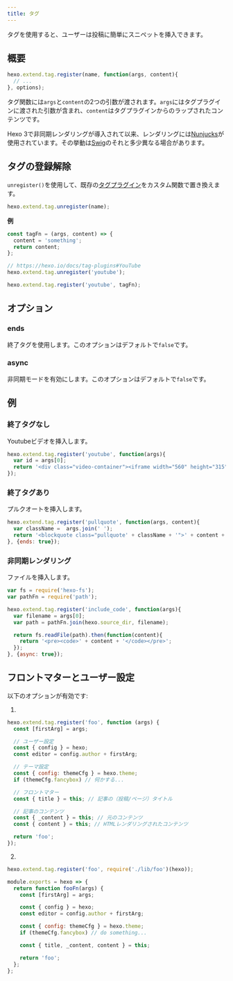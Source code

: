 ```yaml
---
title: タグ
---
```

タグを使用すると、ユーザーは投稿に簡単にスニペットを挿入できます。

## 概要

``` js
hexo.extend.tag.register(name, function(args, content){
  // ...
}, options);
```

タグ関数には`args`と`content`の2つの引数が渡されます。`args`にはタグプラグインに渡された引数が含まれ、`content`はタグプラグインからのラップされたコンテンツです。

Hexo 3で非同期レンダリングが導入されて以来、レンダリングには[Nunjucks]が使用されています。その挙動は[Swig]のそれと多少異なる場合があります。

## タグの登録解除

`unregister()`を使用して、既存の[タグプラグイン](/docs/tag-plugins)をカスタム関数で置き換えます。

``` js
hexo.extend.tag.unregister(name);
```

**例**

``` js
const tagFn = (args, content) => {
  content = 'something';
  return content;
};

// https://hexo.io/docs/tag-plugins#YouTube
hexo.extend.tag.unregister('youtube');

hexo.extend.tag.register('youtube', tagFn);
```

## オプション

### ends

終了タグを使用します。このオプションはデフォルトで`false`です。

### async

非同期モードを有効にします。このオプションはデフォルトで`false`です。

## 例

### 終了タグなし

Youtubeビデオを挿入します。

``` js
hexo.extend.tag.register('youtube', function(args){
  var id = args[0];
  return '<div class="video-container"><iframe width="560" height="315" src="http://www.youtube.com/embed/' + id + '" frameborder="0" allowfullscreen></iframe></div>';
});
```

### 終了タグあり

プルクオートを挿入します。

``` js
hexo.extend.tag.register('pullquote', function(args, content){
  var className =  args.join(' ');
  return '<blockquote class="pullquote' + className + '">' + content + '</blockquote>';
}, {ends: true});
```

### 非同期レンダリング

ファイルを挿入します。

``` js
var fs = require('hexo-fs');
var pathFn = require('path');

hexo.extend.tag.register('include_code', function(args){
  var filename = args[0];
  var path = pathFn.join(hexo.source_dir, filename);

  return fs.readFile(path).then(function(content){
    return '<pre><code>' + content + '</code></pre>';
  });
}, {async: true});
```

## フロントマターとユーザー設定

以下のオプションが有効です:

1.

``` js
hexo.extend.tag.register('foo', function (args) {
  const [firstArg] = args;

  // ユーザー設定
  const { config } = hexo;
  const editor = config.author + firstArg;

  // テーマ設定
  const { config: themeCfg } = hexo.theme;
  if (themeCfg.fancybox) // 何かする...

  // フロントマター
  const { title } = this; // 記事の（投稿/ページ）タイトル

  // 記事のコンテンツ
  const { _content } = this; // 元のコンテンツ
  const { content } = this; // HTMLレンダリングされたコンテンツ

  return 'foo';
});
```

2.

``` js index.js
hexo.extend.tag.register('foo', require('./lib/foo')(hexo));
```

``` js lib/foo.js
module.exports = hexo => {
  return function fooFn(args) {
    const [firstArg] = args;

    const { config } = hexo;
    const editor = config.author + firstArg;

    const { config: themeCfg } = hexo.theme;
    if (themeCfg.fancybox) // do something...

    const { title, _content, content } = this;

    return 'foo';
  };
};
```

[Nunjucks]: https://mozilla.github.io/nunjucks/
[Swig]: https://node-swig.github.io/swig-templates/
